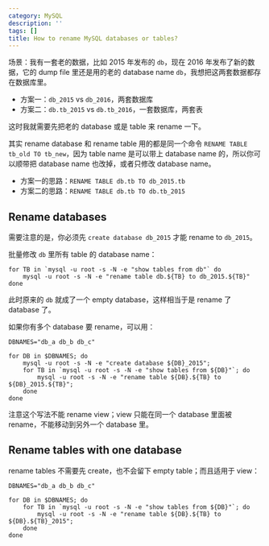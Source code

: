 ```yaml
---
category: MySQL
description: ''
tags: []
title: How to rename MySQL databases or tables?
---
```


场景：我有一套老的数据，比如 2015 年发布的 `db`，现在 2016 年发布了新的数据，它的 dump file 里还是用的老的 database name `db`，我想把这两套数据都存在数据库里。

- 方案一：`db_2015` vs `db_2016`，两套数据库
- 方案二：`db.tb_2015` vs `db.tb_2016`，一套数据库，两套表

这时我就需要先把老的 database 或是 table 来 rename 一下。

其实 rename database 和 rename table 用的都是同一个命令 `RENAME TABLE tb_old TO tb_new`，因为 table name 是可以带上 database name 的，所以你可以顺带把 database name 也改掉，或者只修改 database name。

- 方案一的思路：`RENAME TABLE db.tb TO db_2015.tb`
- 方案二的思路：`RENAME TABLE db.tb TO db.tb_2015`

## Rename databases

需要注意的是，你必须先 `create database db_2015` 才能 rename to `db_2015`。

批量修改 `db` 里所有 table 的 database name：

```shell
for TB in `mysql -u root -s -N -e "show tables from db"` do 
    mysql -u root -s -N -e "rename table db.${TB} to db_2015.${TB}"
done
```

此时原来的 `db` 就成了一个 empty database，这样相当于是 rename 了 database 了。

如果你有多个 database 要 rename，可以用：

```shell
DBNAMES="db_a db_b db_c"

for DB in $DBNAMES; do
    mysql -u root -s -N -e "create database ${DB}_2015"; 
    for TB in `mysql -u root -s -N -e "show tables from ${DB}"`; do 
        mysql -u root -s -N -e "rename table ${DB}.${TB} to ${DB}_2015.${TB}"; 
    done
done
```

注意这个写法不能 rename view；view 只能在同一个 database 里面被 rename，不能移动到另外一个 database 里。

## Rename tables with one database

rename tables 不需要先 create，也不会留下 empty table；而且适用于 view：

```shell
DBNAMES="db_a db_b db_c"

for DB in $DBNAMES; do
    for TB in `mysql -u root -s -N -e "show tables from ${DB}"`; do 
        mysql -u root -s -N -e "rename table ${DB}.${TB} to ${DB}.${TB}_2015"; 
    done
done
```